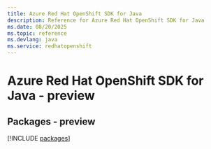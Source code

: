 ```yaml
---
title: Azure Red Hat OpenShift SDK for Java
description: Reference for Azure Red Hat OpenShift SDK for Java
ms.date: 08/20/2025
ms.topic: reference
ms.devlang: java
ms.service: redhatopenshift
---
```

# Azure Red Hat OpenShift SDK for Java - preview
## Packages - preview
[!INCLUDE [packages](red-hat-openshift-index.md)]